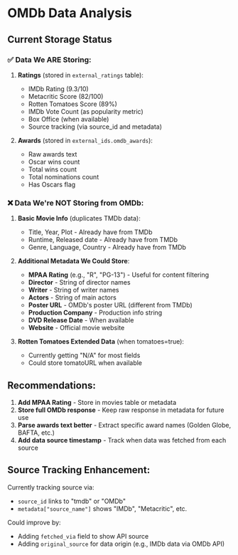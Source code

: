 # OMDb Data Analysis

## Current Storage Status

### ✅ Data We ARE Storing:

1. **Ratings** (stored in `external_ratings` table):
   - IMDb Rating (9.3/10)
   - Metacritic Score (82/100) 
   - Rotten Tomatoes Score (89%)
   - IMDb Vote Count (as popularity metric)
   - Box Office (when available)
   - Source tracking (via source_id and metadata)

2. **Awards** (stored in `external_ids.omdb_awards`):
   - Raw awards text
   - Oscar wins count
   - Total wins count
   - Total nominations count
   - Has Oscars flag

### ❌ Data We're NOT Storing from OMDb:

1. **Basic Movie Info** (duplicates TMDb data):
   - Title, Year, Plot - Already have from TMDb
   - Runtime, Released date - Already have from TMDb
   - Genre, Language, Country - Already have from TMDb
   
2. **Additional Metadata We Could Store**:
   - **MPAA Rating** (e.g., "R", "PG-13") - Useful for content filtering
   - **Director** - String of director names
   - **Writer** - String of writer names
   - **Actors** - String of main actors
   - **Poster URL** - OMDb's poster URL (different from TMDb)
   - **Production Company** - Production info string
   - **DVD Release Date** - When available
   - **Website** - Official movie website

3. **Rotten Tomatoes Extended Data** (when tomatoes=true):
   - Currently getting "N/A" for most fields
   - Could store tomatoURL when available

## Recommendations:

1. **Add MPAA Rating** - Store in movies table or metadata
2. **Store full OMDb response** - Keep raw response in metadata for future use
3. **Parse awards text better** - Extract specific award names (Golden Globe, BAFTA, etc.)
4. **Add data source timestamp** - Track when data was fetched from each source

## Source Tracking Enhancement:

Currently tracking source via:
- `source_id` links to "tmdb" or "OMDb" 
- `metadata["source_name"]` shows "IMDb", "Metacritic", etc.

Could improve by:
- Adding `fetched_via` field to show API source
- Adding `original_source` for data origin (e.g., IMDb data via OMDb API)